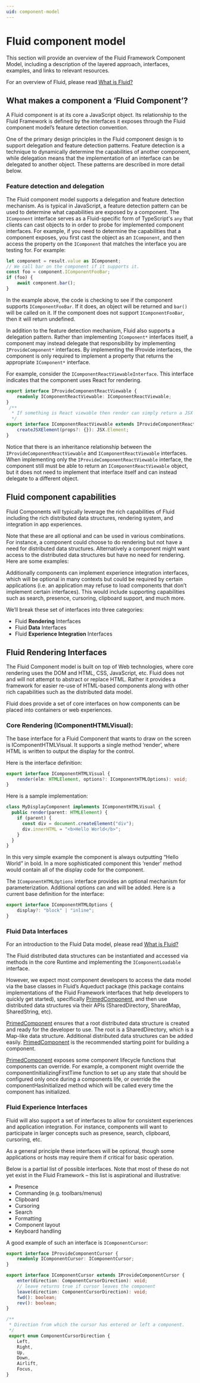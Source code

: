 ```yaml
---
uid: component-model
---
```


# Fluid component model

This section will provide an overview of the Fluid Framework Component Model, including a description of the layered approach,
interfaces, examples, and links to relevant resources.

For an overview of Fluid, please read [What is Fluid?](../what-is-fluid.md)

## What makes a component a ‘Fluid Component’?

A Fluid component is at its core a JavaScript object. Its relationship to the Fluid Framework is defined by the
interfaces it exposes through the Fluid component model’s feature detection convention.

One of the primary design principles in the Fluid component design is to support delegation and feature detection
patterns. Feature detection is a technique to dynamically determine the capabilities of another component, while
delegation means that the implementation of an interface can be delegated to another object. These patterns are
described in more detail below.

### Feature detection and delegation

The Fluid component model supports a delegation and feature detection mechanism. As is typical in JavaScript, a feature
detection pattern can be used to determine what capabilities are exposed by a component. The `IComponent` interface serves
as a Fluid-specific form of TypeScript's `any` that clients can cast objects to in order to probe for implemented component
interfaces. For example, if you need to determine the capabilities that a component exposes, you first cast the object
as an `IComponent`, and then access the property on the `IComponent` that matches the interface you are testing for. For
example:

```typescript
let component = result.value as IComponent;
// We call bar on the component if it supports it.
const foo = component.IComponentFooBar;
if (foo) {
    await component.bar();
}
```

In the example above, the code is checking to see if the component supports `IComponentFooBar`. If it does, an object will
be returned and `bar()` will be called on it. If the component does not support `IComponentFooBar`, then it will return
undefined.

In addition to the feature detection mechanism, Fluid also supports a delegation pattern. Rather than implementing
`IComponent*` interfaces itself, a component may instead delegate that responsibility by implementing `IProvideComponent*`
interfaces. By implementing the IProvide interfaces, the component is only required to implement a property that returns
the appropriate `IComponent*` interface.

For example, consider the `IComponentReactViewableInterface`. This interface indicates that the component uses React for
rendering.

```typescript
export interface IProvideComponentReactViewable {
    readonly IComponentReactViewable: IComponentReactViewable;
}
 /**
  * If something is React viewable then render can simply return a JSX Element
  */
export interface IComponentReactViewable extends IProvideComponentReactViewable {
    createJSXElement(props?: {}): JSX.Element;
}
```

Notice that there is an inheritance relationship between the `IProvideComponentReactViewable` and `IComponentReactViewable`
interfaces. When implementing only the `IProvideComponentReactViewable` interface, the component still must be able to
return an `IComponentReactViewable` object, but it does not need to implement that interface itself and can instead
delegate to a different object.

## Fluid component capabilities

Fluid Components will typically leverage the rich capabilities of Fluid including the rich distributed data structures,
rendering system, and integration in app experiences.

Note that these are all optional and can be used in various combinations. For instance, a component could choose to do
rendering but not have a need for distributed data structures. Alternatively a component might want access to the
distributed data structures but have no need for rendering. Here are some examples:

Additionally components can implement experience integration interfaces, which will be optional in many contexts but
could be required by certain applications (i.e. an application may refuse to load components that don’t implement
certain interfaces). This would include supporting capabilities such as search, presence, cursoring, clipboard support,
and much more.

We’ll break these set of interfaces into three categories:

* Fluid **Rendering** Interfaces
* Fluid **Data** Interfaces
* Fluid **Experience Integration** Interfaces

## Fluid Rendering Interfaces

The Fluid Component model is built on top of Web technologies, where core rendering uses the DOM and HTML, CSS,
JavaScript, etc. Fluid does not and will not attempt to abstract or replace HTML. Rather it provides a framework for
easier re-use of HTML-based components along with other rich capabilities such as the distributed data model.

Fluid does provide a set of core interfaces on how components can be placed into containers or web experiences.

### Core Rendering (IComponentHTMLVisual):

The base interface for a Fluid Component that wants to draw on the screen is IComponentHTMLVisual. It supports a single
method ‘render’, where HTML is written to output the display for the control.

Here is the interface definition:

```typescript
export interface IComponentHTMLVisual {
    render(elm: HTMLElement, options?: IComponentHTMLOptions): void;
}
```

Here is a sample implementation:

```typescript
class MyDisplayComponent implements IComponentHTMLVisual {
  public render(parent: HTMLElement) {
    if (parent) {
      const div = document.createElement("div");
      div.innerHTML = "<b>Hello World</b>";
    }
  }
}
```

In this very simple example the component is always outputting “Hello World” in bold. In a more sophisticated component
this ‘render’ method would contain all of the display code for the component.

The `IComponentHTMLOptions` interface provides an optional mechanism for parameterization. Additional options can and
will be added. Here is a current base definition for the interface:

```typescript
export interface IComponentHTMLOptions {
    display?: "block" | "inline";
}
```

### Fluid Data Interfaces

For an introduction to the Fluid Data model, please read [What is Fluid?](../../what-is-fluid.md)

The Fluid distributed data structures can be instantiated and accessed via methods in the core Runtime and implementing the
`IComponentLoadable` interface.

However, we expect most component developers to access the data model via the base classes in Fluid’s Aqueduct package
(this package contains implementations of the Fluid Framework interfaces that help developers to quickly get started),
specifically [PrimedComponent][], and then use distributed data structures via their APIs (SharedDirectory, SharedMap,
SharedString, etc).

[PrimedComponent][] ensures that a root distributed data structure is created and ready for the developer to use. The root
is a SharedDirectory, which is a Map-like data structure. Additional distributed data structures can be added easily.
[PrimedComponent][] is the recommended starting point for building a component.

[PrimedComponent][] exposes some component lifecycle functions that components can override. For example, a component might
override the componentInitializingFirstTime function to set up any state that should be configured only once during a
components life, or override the componentHasInitialized method which will be called every time the component has
initialized.

### Fluid Experience Interfaces

Fluid will also support a set of interfaces to allow for consistent experiences and application integration. For
instance, components will want to participate in larger concepts such as presence, search, clipboard, cursoring, etc.

As a general principle these interfaces will be optional, though some applications or hosts may require them if critical
for basic operation.

Below is a partial list of possible interfaces. Note that most of these do not yet exist in the Fluid Framework – this
list is aspirational and illustrative:

* Presence
* Commanding (e.g. toolbars/menus)
* Clipboard
* Cursoring
* Search
* Formatting
* Component layout
* Keyboard handling

A good example of such an interface is `IComponentCursor`:

```typescript
export interface IProvideComponentCursor {
    readonly IComponentCursor: IComponentCursor;
}

export interface IComponentCursor extends IProvideComponentCursor {
    enter(direction: ComponentCursorDirection): void;
    // leave returns true if cursor leaves the component
    leave(direction: ComponentCursorDirection): void;
    fwd(): boolean;
    rev(): boolean;
}

/**
 * Direction from which the cursor has entered or left a component.
 */
 export enum ComponentCursorDirection {
    Left,
    Right,
    Up,
    Down,
    Airlift,
    Focus,
}
```

[IComponentHTMLVisual]: ../api/fluid-component-core-interfaces.icomponenthtmlvisual.md
[IComponentReactViewable]: ../api/fluid-aqueduct-react.icomponentreactviewable.md
[IProvideComponentHTMLVisual]: ../api/fluid-component-core-interfaces.iprovidecomponenthtmlvisual.md
[PrimedComponent]: ../api/fluid-aqueduct.primedcomponent.md
[SharedDirectory]: ../api/fluid-map.shareddirectory.md
[SharedMap]: ../api/fluid-map.sharedmap.md
[undo-redo]: ../api/fluid-undo-redo.md
